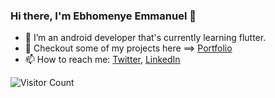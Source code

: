 ### Hi there, I'm Ebhomenye Emmanuel 👋

* 🌱 I’m an android developer that's currently learning flutter.
* 🔭 Checkout some of my projects here ==> [Portfolio](https://eebhomenye.wixsite.com/portfolio)
* 📫 How to reach me: [Twitter](https://twitter.com/noObject01),  [LinkedIn](https://www.linkedin.com/in/ebhomenye-emmanuel-b32191187/)

![Visitor Count](https://profile-counter.glitch.me/EbhomenyeEmmanuel/count.svg)

<!--
**EbhomenyeEmmanuel/EbhomenyeEmmanuel** is a ✨ _special_ ✨ repository because its `README.md` (this file) appears on your GitHub profile.

Here are some ideas to get you started:

- 🔭 I’m currently working on ...
- 🌱 I’m currently learning ...
- 👯 I’m looking to collaborate on ...
- 🤔 I’m looking for help with ...
- 💬 Ask me about ...
- 📫 How to reach me: ...
- 😄 Pronouns: ...
- ⚡ Fun fact: ...
-->
